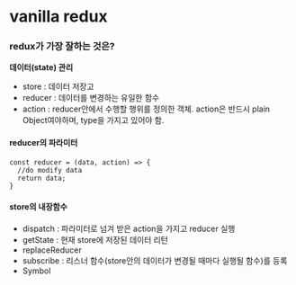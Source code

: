 # vanilla redux

### redux가 가장 잘하는 것은?

<b>데이터(state) 관리</b>

- store : 데이터 저장고
- reducer : 데이터를 변경하는 유일한 함수
- action : reducer안에서 수행할 행위를 정의한 객체. action은 반드시 plain Object여야하며, type을 가지고 있어야 함.

#### reducer의 파라미터

```
const reducer = (data, action) => {
  //do modify data
  return data;
}
```

#### store의 내장함수

- dispatch : 파라미터로 넘겨 받은 action을 가지고 reducer 실행
- getState : 현재 store에 저장된 데이터 리턴
- replaceReducer
- subscribe : 리스너 함수(store안의 데이터가 변경될 때마다 실행될 함수)를 등록
- Symbol
